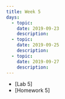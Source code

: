 ```yaml
---
title: Week 5
days:
  - topic: 
    date: 2019-09-23
    description: 
  - topic:
    date: 2019-09-25
    description: 
  - topic: 
    date: 2019-09-27
    description: 
---
```


- [Lab 5]
- [Homework 5]
